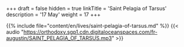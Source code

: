 +++
draft = false
hidden = true
linkTitle = 'Saint Pelagia of Tarsus'
description = '17 May'
weight = 17
+++

{{% include file="content/en/lives/saint-pelagia-of-tarsus.md" %}}
{{< audio "https://orthodoxy.sgp1.cdn.digitaloceanspaces.com/fr-augustin/SAINT_PELAGIA_OF_TARSUS.mp3" >}}
